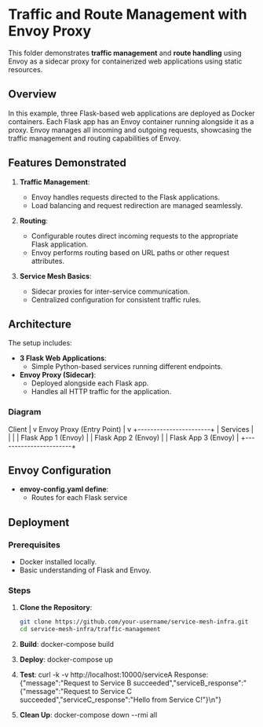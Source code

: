 # Traffic and Route Management with Envoy Proxy

This folder demonstrates **traffic management** and **route handling** using Envoy as a sidecar proxy for containerized web applications using static resources.

## Overview

In this example, three Flask-based web applications are deployed as Docker containers. Each Flask app has an Envoy container running alongside it as a proxy. Envoy manages all incoming and outgoing requests, showcasing the traffic management and routing capabilities of Envoy.

## Features Demonstrated

1. **Traffic Management**:
   - Envoy handles requests directed to the Flask applications.
   - Load balancing and request redirection are managed seamlessly.

2. **Routing**:
   - Configurable routes direct incoming requests to the appropriate Flask application.
   - Envoy performs routing based on URL paths or other request attributes.

3. **Service Mesh Basics**:
   - Sidecar proxies for inter-service communication.
   - Centralized configuration for consistent traffic rules.

## Architecture

The setup includes:
- **3 Flask Web Applications**:
  - Simple Python-based services running different endpoints.
- **Envoy Proxy (Sidecar)**:
  - Deployed alongside each Flask app.
  - Handles all HTTP traffic for the application.

### Diagram

Client | v Envoy Proxy (Entry Point) | v +-----------------------+ | Services | | | | Flask App 1 (Envoy) | | Flask App 2 (Envoy) | | Flask App 3 (Envoy) | +-----------------------+

## Envoy Configuration
- **envoy-config.yaml define**:
  - Routes for each Flask service

## Deployment

### Prerequisites
- Docker installed locally.
- Basic understanding of Flask and Envoy.

### Steps

1. **Clone the Repository**:
   ```bash
   git clone https://github.com/your-username/service-mesh-infra.git
   cd service-mesh-infra/traffic-management

2. **Build**:
   docker-compose build

3. **Deploy**:
   docker-compose up 

3. **Test**:
   curl -k -v http://localhost:10000/serviceA
   Response:
   {"message":"Request to Service B succeeded","serviceB_response":"{\"message\":\"Request to Service C succeeded\",\"serviceC_response\":\"Hello from Service C!\"}\n"}

4. **Clean Up**:
   docker-compose down --rmi all


